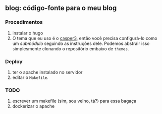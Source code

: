 ## blog: código-fonte para o meu blog

### Procedimentos
1. instalar o hugo
2. O tema que eu uso é o [casper3](https://github.com/jonathanjanssens/hugo-casper3/), então você precisa configurá-lo como um _submódulo_ seguindo as instruções dele. Podemos abstrair isso simplesmente clonando o repositório embaixo de `themes`.

### Deploy
1. ter o apache instalado no servidor
2. editar o `Makefile`.

### TODO
1. escrever um makefile (sim, sou velho, tá?) para essa bagaça
2. dockerizar o apache
